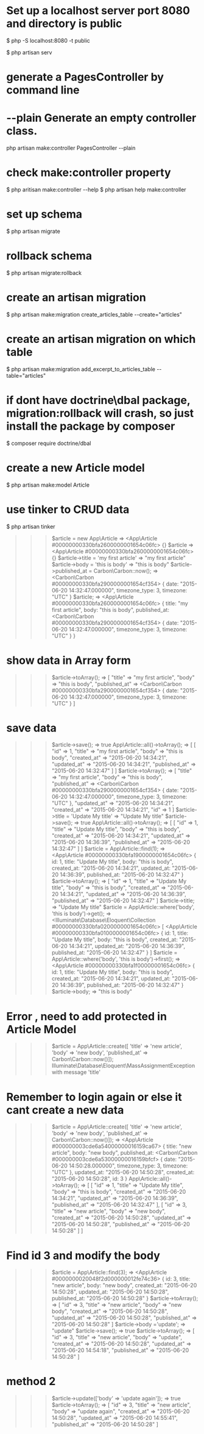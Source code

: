 # Set up a localhost server port 8080 and directory is public
$ php -S localhost:8080 -t public

$ php artisan serv


# generate a PagesController by command line
# --plain Generate an empty controller class.
php artisan make:controller PagesController --plain

# check make:controller property
$ php aritisan make:controller --help
$ php artisan help make:controller

# set up schema
$ php artisan migrate
# rollback schema
$ php artisan migrate:rollback
# create an artisan migration
$ php artisan make:migration create_articles_table --create="articles"
# create an artisan migration on which table
$ php artisan make:migration add_excerpt_to_articles_table --table="articles"

# if dont have doctrine\dbal package, migration:rollback will crash, so just install the package by composer
$ composer require doctrine/dbal

# create a new Article model
$ php artisan make:model Article

# use tinker to CRUD data
$ php artisan tinker
>>> $article = new App\Article
=> <App\Article #00000000330bfa2600000001654c06fc> {}
>>> $article
=> <App\Article #00000000330bfa2600000001654c06fc> {}
>>> $article->title = 'my first article'
=> "my first article"
>>> $article->body = 'this is body'
=> "this is body"
>>> $article->published_at = Carbon\Carbon::now();
=> <Carbon\Carbon #00000000330bfa2900000001654cf354> {
       date: "2015-06-20 14:32:47.000000",
       timezone_type: 3,
       timezone: "UTC"
   }
>>> $article;
=> <App\Article #00000000330bfa2600000001654c06fc> {
       title: "my first article",
       body: "this is body",
       published_at: <Carbon\Carbon #00000000330bfa2900000001654cf354> {
           date: "2015-06-20 14:32:47.000000",
           timezone_type: 3,
           timezone: "UTC"
       }
   }
# show data in Array form
>>> $article->toArray();
=> [
       "title"        => "my first article",
       "body"         => "this is body",
       "published_at" => <Carbon\Carbon #00000000330bfa2900000001654cf354> {
           date: "2015-06-20 14:32:47.000000",
           timezone_type: 3,
           timezone: "UTC"
       }
   ]
# save data
>>> $article->save();
=> true
>>> App\Article::all()->toArray();
=> [
       [
           "id"           => 1,
           "title"        => "my first article",
           "body"         => "this is body",
           "created_at"   => "2015-06-20 14:34:21",
           "updated_at"   => "2015-06-20 14:34:21",
           "published_at" => "2015-06-20 14:32:47"
       ]
   ]
>>> $article->toArray();
=> [
       "title"        => "my first article",
       "body"         => "this is body",
       "published_at" => <Carbon\Carbon #00000000330bfa2900000001654cf354> {
           date: "2015-06-20 14:32:47.000000",
           timezone_type: 3,
           timezone: "UTC"
       },
       "updated_at"   => "2015-06-20 14:34:21",
       "created_at"   => "2015-06-20 14:34:21",
       "id"           => 1
   ]
>>> $article->title = 'Update My title'
=> "Update My title"
>>> $article->save();
=> true
>>> App\Article::all()->toArray();
=> [
       [
           "id"           => 1,
           "title"        => "Update My title",
           "body"         => "this is body",
           "created_at"   => "2015-06-20 14:34:21",
           "updated_at"   => "2015-06-20 14:36:39",
           "published_at" => "2015-06-20 14:32:47"
       ]
   ]
>>> $article = App\Article::find(1);
=> <App\Article #00000000330bfa1900000001654c06fc> {
       id: 1,
       title: "Update My title",
       body: "this is body",
       created_at: "2015-06-20 14:34:21",
       updated_at: "2015-06-20 14:36:39",
       published_at: "2015-06-20 14:32:47"
   }
>>> $article->toArray();
=> [
       "id"           => 1,
       "title"        => "Update My title",
       "body"         => "this is body",
       "created_at"   => "2015-06-20 14:34:21",
       "updated_at"   => "2015-06-20 14:36:39",
       "published_at" => "2015-06-20 14:32:47"
   ]
>>> $article->title;
=> "Update My title"
>>> $article = App\Article::where('body', 'this is body')->get();
=> <Illuminate\Database\Eloquent\Collection #00000000330bfa0200000001654c06fc> [
       <App\Article #00000000330bfa0100000001654c06fc> {
           id: 1,
           title: "Update My title",
           body: "this is body",
           created_at: "2015-06-20 14:34:21",
           updated_at: "2015-06-20 14:36:39",
           published_at: "2015-06-20 14:32:47"
       }
   ]
>>> $article = App\Article::where('body', 'this is body')->first();
=> <App\Article #00000000330bfa1f00000001654c06fc> {
       id: 1,
       title: "Update My title",
       body: "this is body",
       created_at: "2015-06-20 14:34:21",
       updated_at: "2015-06-20 14:36:39",
       published_at: "2015-06-20 14:32:47"
   }
>>> $article->body;
=> "this is body"
# Error , need to add protected in Article Model
>>> $article = App\Article::create([ 'title' => 'new article', 'body' => 'new body', 'published_at' => Carbon\Carbon::now()]);
Illuminate\Database\Eloquent\MassAssignmentException with message 'title'
# Remember to login again or else it cant create a new data
>>> $article = App\Article::create([ 'title' => 'new article', 'body' => 'new body', 'published_at' => Carbon\Carbon::now()]);
=> <App\Article #000000003cde6a54000000016159ca67> {
       title: "new article",
       body: "new body",
       published_at: <Carbon\Carbon #000000003cde6a53000000016159bfcf> {
           date: "2015-06-20 14:50:28.000000",
           timezone_type: 3,
           timezone: "UTC"
       },
       updated_at: "2015-06-20 14:50:28",
       created_at: "2015-06-20 14:50:28",
       id: 3
   }
>>> App\Article::all()->toArray();
=> [
       [
           "id"           => 1,
           "title"        => "Update My title",
           "body"         => "this is body",
           "created_at"   => "2015-06-20 14:34:21",
           "updated_at"   => "2015-06-20 14:36:39",
           "published_at" => "2015-06-20 14:32:47"
       ],
       [
           "id"           => 3,
           "title"        => "new article",
           "body"         => "new body",
           "created_at"   => "2015-06-20 14:50:28",
           "updated_at"   => "2015-06-20 14:50:28",
           "published_at" => "2015-06-20 14:50:28"
       ]
   ]
# Find id 3 and modify the body
>>> $article = App\Article::find(3);
=> <App\Article #0000000020048f2d000000012fe74c36> {
       id: 3,
       title: "new article",
       body: "new body",
       created_at: "2015-06-20 14:50:28",
       updated_at: "2015-06-20 14:50:28",
       published_at: "2015-06-20 14:50:28"
   }
>>> $article->toArray();
=> [
       "id"           => 3,
       "title"        => "new article",
       "body"         => "new body",
       "created_at"   => "2015-06-20 14:50:28",
       "updated_at"   => "2015-06-20 14:50:28",
       "published_at" => "2015-06-20 14:50:28"
   ]
>>> $article->body ='update';
=> "update"
>>> $article->save();
=> true
>>> $article->toArray();
=> [
       "id"           => 3,
       "title"        => "new article",
       "body"         => "update",
       "created_at"   => "2015-06-20 14:50:28",
       "updated_at"   => "2015-06-20 14:54:18",
       "published_at" => "2015-06-20 14:50:28"
   ]
# method 2
>>> $article->update(['body' => 'update again']);
=> true
>>> $article->toArray();
=> [
       "id"           => 3,
       "title"        => "new article",
       "body"         => "update again",
       "created_at"   => "2015-06-20 14:50:28",
       "updated_at"   => "2015-06-20 14:55:41",
       "published_at" => "2015-06-20 14:50:28"
   ]
